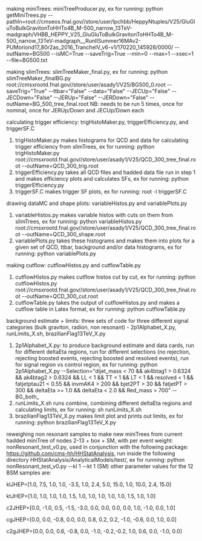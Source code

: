making miniTrees: miniTreeProducer.py, ex for running: python getMiniTrees.py --pathIn=root://cmseos.fnal.gov//store/user/lpchbb/HeppyNtuples/V25/GluGluToBulkGravitonToHHTo4B_M-500_narrow_13TeV-madgraph/VHBB_HEPPY_V25_GluGluToBulkGravitonToHHTo4B_M-500_narrow_13TeV-madgraph__RunIISummer16MAv2-PUMoriond17_80r2as_2016_TrancheIV_v6-v1/170220_145926/0000/ --outName=BG500 --isMC=True --saveTrig=True --min=0 --max=1 --xsec=1 --file=BG500.txt
  
making slimTrees: slimTreeMaker_final.py, ex for running: python  slimTreeMaker_finalBG.py root://cmsxrootd.fnal.gov//store/user/asady1/V25/BG500_0.root --saveTrig="True" --ttbar="False" --data="False" --JECUp="False" --JECDown="False" --JERUp="False" --JERDown="False"  --outName=BG_500_tree_final.root 
NB: needs to be run 5 times, once for nominal, once for JERUp/Down and JECUp/Down each

calculating trigger efficiency: trigHistoMaker.py, triggerEfficiency.py, and triggerSF.C
1) trigHistoMaker.py makes histograms for QCD and data for calculating trigger efficiency from slimTrees, ex for running: python trigHistoMaker.py root://cmsxrootd.fnal.gov//store/user/asady1/V25/QCD_300_tree_final.root --outName=QCD_300_trig.root
2) triggerEfficiency.py takes all QCD files and hadded data file run in step 1 and makes efficiency plots and calculates SFs, ex for running: python triggerEfficiency.py
3) triggerSF.C makes trigger SF plots, ex for running: root -l triggerSF.C

drawing dataMC and shape plots: variableHistos.py and variablePlots.py
1) variableHistos.py makes variable histos with cuts on them from slimTrees, ex for running: python variableHistos.py root://cmsxrootd.fnal.gov//store/user/asady1/V25/QCD_300_tree_final.root --outName=QCD_300_shape.root
2) variablePlots.py takes these histograms and makes them into plots for a given set of QCD, ttbar, background and/or data histograms, ex for running: python variablePlots.py

making cutflow: cutflowHistos.py and cutflowTable.py
1) cutflowHistos.py makes cutflow histos cut by cut, ex for running: python cutflowHistos.py root://cmsxrootd.fnal.gov//store/user/asady1/V25/QCD_300_tree_final.root --outName=QCD_300_cut.root
2) cutflowTable.py takes the output of cutflowHistos.py and makes a cutflow table in Latex format, ex for running: python cutflowTable.py

background estimate + limits: three sets of code for three different signal categories (bulk graviton, radion, non resonant) - 2p1Alphabet_X.py, runLimits_X.sh, brazilianFlag13TeV_X.py
1) 2p1Alphabet_X.py: to produce background estimate and data cards, run for different deltaEta regions, run for different selections (no rejection, rejecting boosted events, rejecting boosted and resolved events), run for signal region vs control region, ex for running: python 2p1Alphabet_X.py --Selection="dijet_mass < 70 && ak4btag1 > 0.6324 && ak4btag2 > 0.6324 && LL < 1 && TT < 1 && LT < 1 && resolved < 1 && fatjetptau21 < 0.55 && invmAK4 > 200 && bjet2PT > 30 && fatjetPT > 300 && deltaEta >= 1.0 && deltaEta < 2.0 && Red_mass > 700" --BG_both_ 
2) runLimits_X.sh runs combine, combining different deltaEta regions and calculating limits, ex for running: sh runLimits_X.sh
3) brazilianFlag13TeV_X.py makes limit plot and prints out limits, ex for running: python brazilianFlag13TeV_X.py

reweighing non resonant samples to make new miniTrees from current hadded miniTree of nodes 2-13 + box + SM, with per event weight: nonResonant_test_v0.py, used in conjunction with the following package: https://github.com/cms-hh/HHStatAnalysis, run inside the following directory HHStatAnalysis/AnalyticalModels/test/, ex for running:  python nonResonant_test_v0.py --kl 1 --kt 1 (SM) other parameter values for the 12 BSM samples are:

klJHEP=[1.0,  7.5,  1.0,  1.0,  -3.5, 1.0, 2.4, 5.0, 15.0, 1.0, 10.0, 2.4, 15.0]

ktJHEP=[1.0,  1.0,  1.0,  1.0,  1.5,  1.0, 1.0, 1.0, 1.0,  1.0, 1.5,  1.0, 1.0]

c2JHEP=[0.0,  -1.0, 0.5, -1.5, -3.0,  0.0, 0.0, 0.0, 0.0,  1.0, -1.0, 0.0, 1.0]

cgJHEP=[0.0,  0.0, -0.8,  0.0, 0.0,   0.8, 0.2, 0.2, -1.0, -0.6, 0.0, 1.0, 0.0]

c2gJHEP=[0.0, 0.0, 0.6, -0.8, 0.0, -1.0, -0.2,-0.2,  1.0,  0.6, 0.0, -1.0, 0.0]